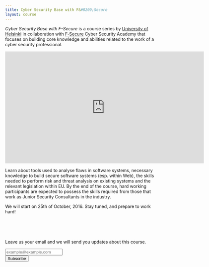 ```yaml
---
title: Cyber Security Base with F&#8209;Secure
layout: course
---
```


*Cyber Security Base with F-Secure* is a course series by <a href="https://www.cs.helsinki.fi/en" target="_blank" onclick="ga('send', 'event', 'link', 'click', 'oubound-tktl-en')">University of Helsinki</a> in collaboration with <a href="https://www.f-secure.com/en/welcome" target="_blank" onclick="ga('send', 'event', 'link', 'click', 'oubound-fsecure')">F&#8209;Secure</a> Cyber Security Academy that focuses on building core knowledge and abilities related to the work of a cyber security professional.

<div class="videowrapper">
  <iframe width="640" height="360" src="https://www.youtube.com/embed/TIYDi4WxQpU" frameborder="0" allowfullscreen></iframe>
</div>


Learn about tools used to analyse flaws in software systems, necessary knowledge to build secure software systems (esp. within Web), the skills needed to perform risk and threat analysis on existing systems and the  relevant legislation within EU. By the end of the course, hard working participants are expected to possess the skills required from those that work as Junior Security Consultants in the industry.

We will start on 25th of October, 2016. Stay tuned, and prepare to work hard!

<div class="actions" style="margin: 80px 0 80px 0;">
<form action="http://jamo.us8.list-manage.com/subscribe/post?u=db82662e446284fd41bd8370e&amp;id=c37b72ffb9" method="post" id="mc-embedded-subscribe-form" name="mc-embedded-subscribe-form" class="validate" target="_blank" novalidate >
    <p>Leave us your email and we will send you updates about this course.</p>
    <p>
      <input class="action" style="text-transform:none;" type="text" name="EMAIL" id="EMAIL" placeholder="example@example.com"><br>
      <input class="action primary" type="submit" value="Subscribe" onclick="ga('send','event','button','click','subscribe')">
    </p>
</form>
</div>
